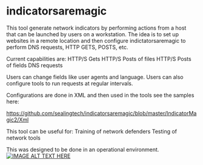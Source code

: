 # indicatorsaremagic

This tool generate network indicators by performing actions from a host that can be launched by users on a workstation.  The idea is to set up websites in a remote location and then configure indictatorsaremagic to perform DNS requests, HTTP GETS, POSTS, etc.

Current capabilities are: 
HTTP/S Gets
HTTP/S Posts of files
HTTP/S Posts of fields
DNS requests

Users can change fields like user agents and language.  Users can also configure tools to run requests at regular intervals.

Configurations are done in XML and then used in the tools see the samples here:

https://github.com/sealingtech/indicatorsaremagic/blob/master/IndicatorMagic2/Xml
 
This tool can be useful for:
Training of network defenders
Testing of network tools

This was designed to be done in an operational environment.
[![IMAGE ALT TEXT HERE](http://img.youtube.com/vi/hZPeRvcwLms/0.jpg)](https://www.youtube.com/watch?v=hZPeRvcwLms)

